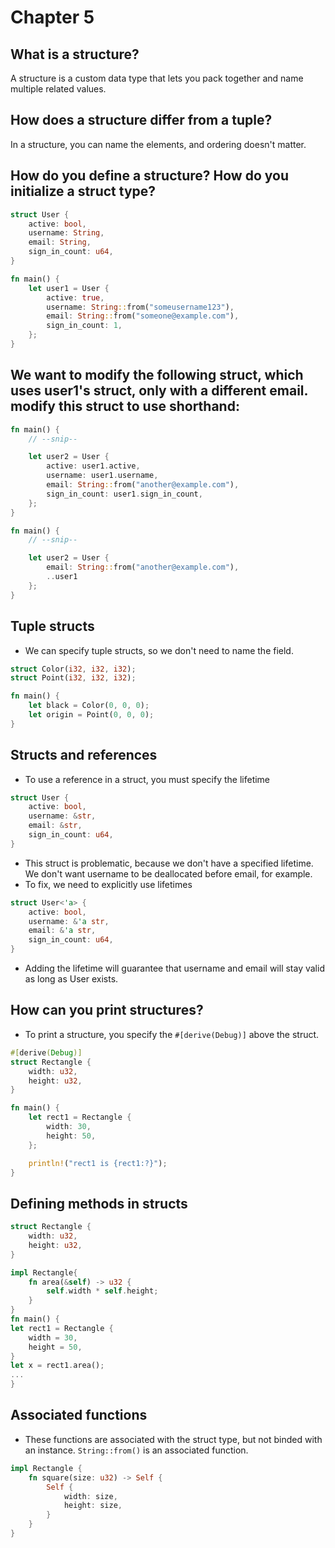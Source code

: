 # Chapter 5

## What is a structure?

A structure is a custom data type that lets you pack together and name multiple related values.

## How does a structure differ from a tuple?

In a structure, you can name the elements, and ordering doesn't matter.

## How do you define a structure? How do you initialize a struct type?

```rs
struct User {
    active: bool,
    username: String,
    email: String,
    sign_in_count: u64,
}

fn main() {
    let user1 = User {
        active: true,
        username: String::from("someusername123"),
        email: String::from("someone@example.com"),
        sign_in_count: 1,
    };
}
```

## We want to modify the following struct, which uses user1's struct, only with a different email. modify this struct to use shorthand:

```rs
fn main() {
    // --snip--

    let user2 = User {
        active: user1.active,
        username: user1.username,
        email: String::from("another@example.com"),
        sign_in_count: user1.sign_in_count,
    };
}
```

```rs
fn main() {
    // --snip--

    let user2 = User {
        email: String::from("another@example.com"),
        ..user1
    };
}
```

## Tuple structs

- We can specify tuple structs, so we don't need to name the field.

```rs
struct Color(i32, i32, i32);
struct Point(i32, i32, i32);

fn main() {
    let black = Color(0, 0, 0);
    let origin = Point(0, 0, 0);
}
```

## Structs and references

- To use a reference in a struct, you must specify the lifetime

```rs
struct User {
    active: bool,
    username: &str,
    email: &str,
    sign_in_count: u64,
}
```

- This struct is problematic, because we don't have a specified lifetime. We don't want username to be deallocated before email, for example.
- To fix, we need to explicitly use lifetimes

```rs
struct User<'a> {
    active: bool,
    username: &'a str,
    email: &'a str,
    sign_in_count: u64,
}
```

- Adding the lifetime will guarantee that username and email will stay valid as long as User exists.

## How can you print structures?

- To print a structure, you specify the ```#[derive(Debug)]``` above the struct.

```rs
#[derive(Debug)]
struct Rectangle {
    width: u32,
    height: u32,
}

fn main() {
    let rect1 = Rectangle {
        width: 30,
        height: 50,
    };

    println!("rect1 is {rect1:?}");
}
```

## Defining methods in structs

```rs
struct Rectangle {
    width: u32,
    height: u32,  
}

impl Rectangle{
    fn area(&self) -> u32 {
        self.width * self.height;
    }
}
fn main() {
let rect1 = Rectangle {
    width = 30,
    height = 50,
}
let x = rect1.area();
...
}
```

## Associated functions

- These functions are associated with the struct type, but not binded with an instance. ```String::from()``` is an associated function.

```rs
impl Rectangle {
    fn square(size: u32) -> Self {
        Self {
            width: size,
            height: size,
        }
    }
}
```